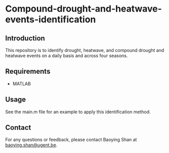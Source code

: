 # Compound-drought-and-heatwave-events-identification

## Introduction
This repository is to identify drought, heatwave, and compound drought and heatwave events on a daily basis and across four seasons. 

## Requirements
- MATLAB

## Usage
See the main.m file for an example to apply this identification method.

## Contact
For any questions or feedback, please contact Baoying Shan at baoying.shan@ugent.be.
